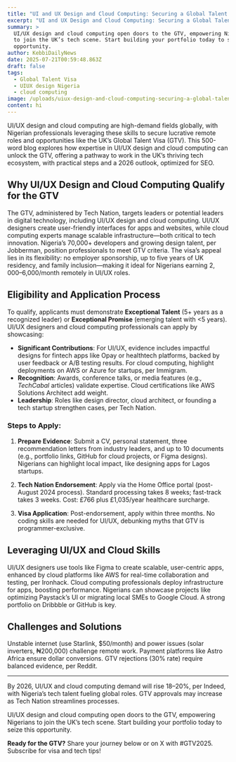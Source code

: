 ```yaml
---
title: "UI and UX Design and Cloud Computing: Securing a Global Talent Visa"
excerpt: "UI and UX Design and Cloud Computing: Securing a Global Talent Visa"
summary: >
  UI/UX design and cloud computing open doors to the GTV, empowering Nigerians
  to join the UK’s tech scene. Start building your portfolio today to seize this
  opportunity.
author: KebbiDailyNews
date: 2025-07-21T00:59:48.863Z
draft: false
tags:
  - Global Talent Visa
  - UIUX design Nigeria
  - cloud computing
image: /uploads/uiux-design-and-cloud-computing-securing-a-global-talent-visa-in-2025.jpg
content: hi
---
```


UI/UX design and cloud computing are high-demand fields globally, with Nigerian professionals leveraging these skills to secure lucrative remote roles and opportunities like the UK’s Global Talent Visa (GTV). This 500-word blog explores how expertise in UI/UX design and cloud computing can unlock the GTV, offering a pathway to work in the UK’s thriving tech ecosystem, with practical steps and a 2026 outlook, optimized for SEO.

## Why UI/UX Design and Cloud Computing Qualify for the GTV

The GTV, administered by Tech Nation, targets leaders or potential leaders in digital technology, including UI/UX design and cloud computing. UI/UX designers create user-friendly interfaces for apps and websites, while cloud computing experts manage scalable infrastructure—both critical to tech innovation. Nigeria’s 70,000+ developers and growing design talent, per Jobberman, position professionals to meet GTV criteria. The visa’s appeal lies in its flexibility: no employer sponsorship, up to five years of UK residency, and family inclusion—making it ideal for Nigerians earning $2,000–$6,000/month remotely in UI/UX roles.

## Eligibility and Application Process

To qualify, applicants must demonstrate **Exceptional Talent** (5+ years as a recognized leader) or **Exceptional Promise** (emerging talent with <5 years). UI/UX designers and cloud computing professionals can apply by showcasing:

- **Significant Contributions**: For UI/UX, evidence includes impactful designs for fintech apps like Opay or healthtech platforms, backed by user feedback or A/B testing results. For cloud computing, highlight deployments on AWS or Azure for startups, per Immigram.
- **Recognition**: Awards, conference talks, or media features (e.g., *TechCabal* articles) validate expertise. Cloud certifications like AWS Solutions Architect add weight.
- **Leadership**: Roles like design director, cloud architect, or founding a tech startup strengthen cases, per Tech Nation.

### Steps to Apply:

1. **Prepare Evidence**: Submit a CV, personal statement, three recommendation letters from industry leaders, and up to 10 documents (e.g., portfolio links, GitHub for cloud projects, or Figma designs). Nigerians can highlight local impact, like designing apps for Lagos startups.

2. **Tech Nation Endorsement**: Apply via the Home Office portal (post-August 2024 process). Standard processing takes 8 weeks; fast-track takes 3 weeks. Cost: £766 plus £1,035/year healthcare surcharge.

3. **Visa Application**: Post-endorsement, apply within three months. No coding skills are needed for UI/UX, debunking myths that GTV is programmer-exclusive.

## Leveraging UI/UX and Cloud Skills

UI/UX designers use tools like Figma to create scalable, user-centric apps, enhanced by cloud platforms like AWS for real-time collaboration and testing, per Ironhack. Cloud computing professionals deploy infrastructure for apps, boosting performance. Nigerians can showcase projects like optimizing Paystack’s UI or migrating local SMEs to Google Cloud. A strong portfolio on Dribbble or GitHub is key.

## Challenges and Solutions

Unstable internet (use Starlink, $50/month) and power issues (solar inverters, ₦200,000) challenge remote work. Payment platforms like Astro Africa ensure dollar conversions. GTV rejections (30% rate) require balanced evidence, per Reddit.

---

By 2026, UI/UX and cloud computing demand will rise 18–20%, per Indeed, with Nigeria’s tech talent fueling global roles. GTV approvals may increase as Tech Nation streamlines processes.

UI/UX design and cloud computing open doors to the GTV, empowering Nigerians to join the UK’s tech scene. Start building your portfolio today to seize this opportunity.

**Ready for the GTV?** Share your journey below or on X with #GTV2025. Subscribe for visa and tech tips!
